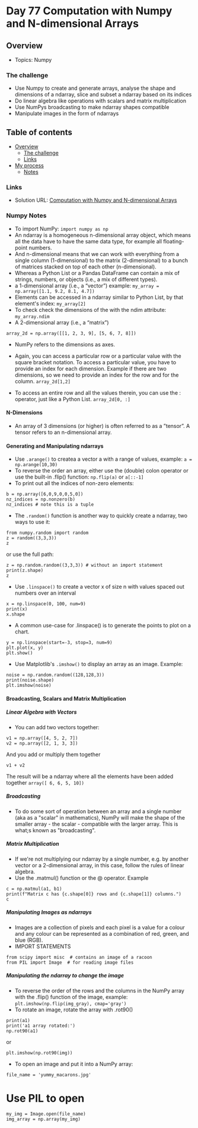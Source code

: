 # Day 77 Computation with Numpy and N-dimensional Arrays


## Overview

- Topics: Numpy


### The challenge

- Use Numpy to create and generate arrays, analyse the shape and dimensions of a ndarray, slice and subset a ndarray based on its indices
- Do linear algebra like operations with scalars and matrix multiplication
- Use NumPys broadcasting to make ndarray shapes compatible
- Manipulate images in the form of ndarrays


## Table of contents

- [Overview](#overview)
  - [The challenge](#the-challenge)
  - [Links](#links)
- [My process](#my-process)
  - [Notes](#notes)

### Links

- Solution URL: [Computation with Numpy and N-dimensional Arrays](https://github.com/Mikerniker/100_Days_of_Python/tree/main/Day77)


### Numpy Notes

- To import NumPy: ```import numpy as np```
- An ndarray is a homogeneous n-dimensional array object, which means all the data have to have the same data type, for example all floating-point numbers.
- And n-dimensional means that we can work with everything from a single column (1-dimensional) to the matrix (2-dimensional) to a bunch of matrices stacked on top of each other (n-dimensional).
- Whereas a Python List or a Pandas DataFrame can contain a mix of strings, numbers, or objects (i.e., a mix of different types). 
- a 1-dimensional array (i.e., a “vector”) example: ```my_array = np.array([1.1, 9.2, 8.1, 4.7])```
- Elements can be accessed in a ndarray similar to Python List, by that element's index: ```my_array[2]```
- To check check the dimensions of the with the ndim attribute: ```my_array.ndim```
- A 2-dimensional array (i.e., a “matrix”)
```
array_2d = np.array([[1, 2, 3, 9], [5, 6, 7, 8]])
```
- NumPy refers to the dimensions as axes.

- Again, you can access a particular row or a particular value with the square bracket notation. To access a particular value, you have to provide an index for each dimension. Example if there are two dimensions, so we need to provide an index for the row and for the column. ```array_2d[1,2]```
- To access an entire row and all the values therein, you can use the : operator,  just like a Python List. ```array_2d[0, :]```

#### N-Dimensions
- An array of 3 dimensions (or higher) is often referred to as a ”tensor”. A tensor refers to an n-dimensional array.

#### Generating and Manipulating ndarrays
- Use ```.arange()``` to createa a vector a with a range of values, example: ```a = np.arange(10,30)```
- To reverse the order an array, either use the (double) colon operator or use the built-in .flip() function:
```np.flip(a)``` or ```a[::-1]```
- To print out all the indices of non-zero elements: 
```
b = np.array([6,0,9,0,0,5,0])
nz_indices = np.nonzero(b)
nz_indices # note this is a tuple
``` 
- The ```.random()``` function is another way to quickly create a ndarray, two ways to use it:
```
from numpy.random import random
z = random((3,3,3))
z
```
or use the full path: 
```
z = np.random.random((3,3,3)) # without an import statement
print(z.shape)
z
```
- Use ```.linspace()``` to create a vector x of size n with values spaced out numbers over an interval
```
x = np.linspace(0, 100, num=9)
print(x)
x.shape
```
- A common use-case for .linspace() is to generate the points to plot on a chart.
```
y = np.linspace(start=-3, stop=3, num=9)
plt.plot(x, y)
plt.show()
```
- Use Matplotlib's ```.imshow()``` to display an array as an image. Example:
```
noise = np.random.random((128,128,3))
print(noise.shape)
plt.imshow(noise)
```

#### Broadcasting, Scalars and Matrix Multiplication

##### Linear Algebra with Vectors
- You can add two vectors together:
```
v1 = np.array([4, 5, 2, 7])
v2 = np.array([2, 1, 3, 3])
```
And you add or multiply them together
```
v1 + v2
```
The result will be a ndarray where all the elements have been added together ```array([ 6, 6, 5, 10])```

##### Broadcasting
- To do some sort of operation between an array and a single number (aka as a "scalar" in mathematics), NumPy will make the shape of the smaller array - the scalar - compatible with the larger array. This is what;s known as  "broadcasting".

##### Matrix Multiplication
- If we're not multiplying our ndarray by a single number, e.g. by another vector or a 2-dimensional array, in this case, follow the rules of linear algebra.
- Use the .matmul() function or the @ operator. Example
```
c = np.matmul(a1, b1)
print(f"Matrix c has {c.shape[0]} rows and {c.shape[1]} columns.")
c
```
##### Manipulating Images as ndarrays

- Images are a collection of pixels and each pixel is a value for a colour and any colour can be represented as a combination of red, green, and blue (RGB).
- IMPORT STATEMENTS
```
from scipy import misc  # contains an image of a racoon
from PIL import Image  # for reading image files
```

##### Manipulating the ndarray to change the image
- To reverse the order of the rows and the columns in the NumPy array with the .flip() function of the image, example: ```plt.imshow(np.flip(img_gray), cmap='gray')```
- To rotate an image, rotate the array with .rot90()
```
print(a1)
print('a1 array rotated:')
np.rot90(a1)
```  
or
```
plt.imshow(np.rot90(img))
```
- To open an image and put it into a NumPy array:
```
file_name = 'yummy_macarons.jpg'
``````
# Use PIL to open
```
my_img = Image.open(file_name)
img_array = np.array(my_img)
```